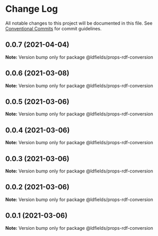 # Change Log

All notable changes to this project will be documented in this file.
See [Conventional Commits](https://conventionalcommits.org) for commit guidelines.

## 0.0.7 (2021-04-04)

**Note:** Version bump only for package @ldfields/props-rdf-conversion





## 0.0.6 (2021-03-08)

**Note:** Version bump only for package @ldfields/props-rdf-conversion





## 0.0.5 (2021-03-06)

**Note:** Version bump only for package @ldfields/props-rdf-conversion





## 0.0.4 (2021-03-06)

**Note:** Version bump only for package @ldfields/props-rdf-conversion





## 0.0.3 (2021-03-06)

**Note:** Version bump only for package @ldfields/props-rdf-conversion





## 0.0.2 (2021-03-06)

**Note:** Version bump only for package @ldfields/props-rdf-conversion





## 0.0.1 (2021-03-06)

**Note:** Version bump only for package @ldfields/props-rdf-conversion

